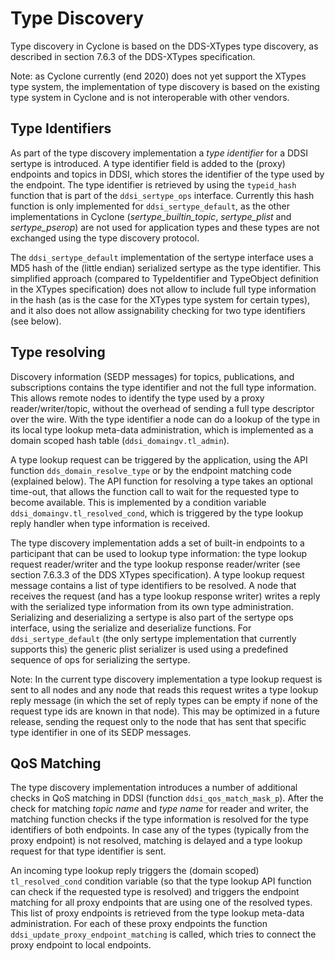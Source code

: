 # Type Discovery

Type discovery in Cyclone is based on the DDS-XTypes type discovery, as described in section 7.6.3 of the DDS-XTypes specification.

Note: as Cyclone currently (end 2020) does not yet support the XTypes type system, the implementation of type discovery is based on the existing type system in Cyclone and is not interoperable with other vendors.

## Type Identifiers

As part of the type discovery implementation a _type identifier_ for a DDSI sertype is introduced. A type identifier field is added to the (proxy) endpoints and topics in DDSI, which stores the identifier of the type used by the endpoint. The type identifier is retrieved by using the `typeid_hash` function that is part of the `ddsi_sertype_ops` interface. Currently this hash function is only implemented for `ddsi_sertype_default`, as the other implementations in Cyclone (*sertype_builtin_topic*, *sertype_plist* and *sertype_pserop*) are not used for application types and these types are not exchanged using the type discovery protocol.

The `ddsi_sertype_default` implementation of the sertype interface uses a MD5 hash of the (little endian) serialized sertype as the type identifier. This simplified approach (compared to TypeIdentifier and TypeObject definition in the XTypes specification) does not allow to include full type information in the hash (as is the case for the XTypes type system for certain types), and it also does not allow assignability checking for two type identifiers (see below).

## Type resolving

Discovery information (SEDP messages) for topics, publications, and subscriptions contains the type identifier and not the full type information. This allows remote nodes to identify the type used by a proxy reader/writer/topic, without the overhead of sending a full type descriptor over the wire. With the type identifier a node can do a lookup of the type in its local type lookup meta-data administration, which is implemented as a domain scoped hash table (`ddsi_domaingv.tl_admin`).

A type lookup request can be triggered by the application, using the API function `dds_domain_resolve_type` or by the endpoint matching code (explained below). The API function for resolving a type takes an optional time-out, that allows the function call to wait for the requested type to become available. This is implemented by a condition variable `ddsi_domaingv.tl_resolved_cond`, which is triggered by the type lookup reply handler when type information is received.

The type discovery implementation adds a set of built-in endpoints to a participant that can be used to lookup type information: the type lookup request reader/writer and the type lookup response reader/writer (see section 7.6.3.3 of the DDS XTypes specification). A type lookup request message contains a list of type identifiers to be resolved. A node that receives the request (and has a type lookup response writer) writes a reply with the serialized type information from its own type administration. Serializing and deserializing a sertype is also part of the sertype ops interface, using the serialize and deserialize functions. For `ddsi_sertype_default` (the only sertype implementation that currently supports this) the generic plist serializer is used using a predefined sequence of ops for serializing the sertype.

Note: In the current type discovery implementation a type lookup request is sent to all nodes and any node that reads this request writes a type lookup reply message (in which the set of reply types can be empty if none of the request type ids are known in that node). This may be optimized in a future release, sending the request only to the node that has sent that specific type identifier in one of its SEDP messages.

## QoS Matching

The type discovery implementation introduces a number of additional checks in QoS matching in DDSI (function `ddsi_qos_match_mask_p`). After the check for matching _topic name_ and _type name_ for reader and writer, the matching function checks if the type information is resolved for the type identifiers of both endpoints. In case any of the types (typically from the proxy endpoint) is not resolved, matching is delayed and a type lookup request for that type identifier is sent.

An incoming type lookup reply triggers the (domain scoped) `tl_resolved_cond` condition variable (so that the type lookup API function can check if the requested type is resolved) and triggers the endpoint matching for all proxy endpoints that are using one of the resolved types. This list of proxy endpoints is retrieved from the type lookup meta-data administration. For each of these proxy endpoints the function `ddsi_update_proxy_endpoint_matching` is called, which tries to connect the proxy endpoint to local endpoints.
